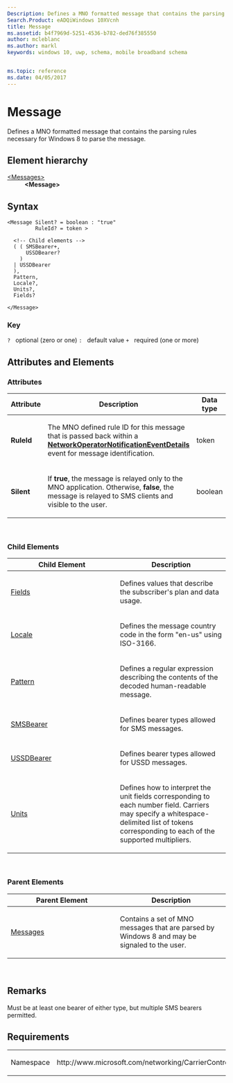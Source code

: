 ```yaml
---
Description: Defines a MNO formatted message that contains the parsing rules necessary for Windows 8 to parse the message.
Search.Product: eADQiWindows 10XVcnh
title: Message
ms.assetid: b4f7969d-5251-4536-b782-ded76f385550
author: mcleblanc
ms.author: markl
keywords: windows 10, uwp, schema, mobile broadband schema


ms.topic: reference
ms.date: 04/05/2017
---
```


# Message


Defines a MNO formatted message that contains the parsing rules necessary for Windows 8 to parse the message.

## Element hierarchy

<dl>
<dt><a href="element-messages.md">&lt;Messages&gt;</a></dt>
<dd><b>&lt;Message&gt;</b></dd>
</dl>

## Syntax

``` syntax
<Message Silent? = boolean : "true"
         RuleId? = token >

  <!-- Child elements -->
  ( ( SMSBearer+,
      USSDBearer?
    )
  | USSDBearer
  ),
  Pattern,
  Locale?,
  Units?,
  Fields?

</Message>
```

### Key

`?`   optional (zero or one)
`:`   default value
`+`   required (one or more)

## Attributes and Elements


### Attributes

<table>
<colgroup>
<col width="20%" />
<col width="20%" />
<col width="20%" />
<col width="20%" />
<col width="20%" />
</colgroup>
<thead>
<tr class="header">
<th>Attribute</th>
<th>Description</th>
<th>Data type</th>
<th>Required</th>
<th>Default value</th>
</tr>
</thead>
<tbody>
<tr class="odd">
<td><strong>RuleId</strong></td>
<td><p>The MNO defined rule ID for this message that is passed back within a <a href="https://msdn.microsoft.com/library/windows/apps/br207377"><strong>NetworkOperatorNotificationEventDetails</strong></a>  event for message identification.</p></td>
<td>token</td>
<td>No</td>
<td></td>
</tr>
<tr class="even">
<td><strong>Silent</strong></td>
<td><p>If <strong>true</strong>, the message is relayed only to the MNO application. Otherwise, <strong>false</strong>, the message is relayed to SMS clients and visible to the user.</p></td>
<td>boolean</td>
<td>No</td>
<td>true</td>
</tr>
</tbody>
</table>

 

### Child Elements

<table>
<colgroup>
<col width="50%" />
<col width="50%" />
</colgroup>
<thead>
<tr class="header">
<th>Child Element</th>
<th>Description</th>
</tr>
</thead>
<tbody>
<tr class="odd">
<td><a href="element-fields.md">Fields</a> </td>
<td><p>Defines values that describe the subscriber's plan and data usage.</p></td>
</tr>
<tr class="even">
<td><a href="element-locale.md">Locale</a> </td>
<td><p>Defines the message country code in the form &quot;en-us&quot; using ISO-3166.</p></td>
</tr>
<tr class="odd">
<td><a href="element-pattern.md">Pattern</a> </td>
<td><p>Defines a regular expression describing the contents of the decoded human-readable message.</p></td>
</tr>
<tr class="even">
<td><a href="element-smsbearer.md">SMSBearer</a> </td>
<td><p>Defines bearer types allowed for SMS messages.</p></td>
</tr>
<tr class="odd">
<td><a href="element-ussdbearer.md">USSDBearer</a> </td>
<td><p>Defines bearer types allowed for USSD messages.</p></td>
</tr>
<tr class="even">
<td><a href="element-units.md">Units</a> </td>
<td><p>Defines how to interpret the unit fields corresponding to each number field. Carriers may specify a whitespace-delimited list of tokens corresponding to each of the supported multipliers.</p></td>
</tr>
</tbody>
</table>

 

### Parent Elements

<table>
<colgroup>
<col width="50%" />
<col width="50%" />
</colgroup>
<thead>
<tr class="header">
<th>Parent Element</th>
<th>Description</th>
</tr>
</thead>
<tbody>
<tr class="odd">
<td><a href="element-messages.md">Messages</a> </td>
<td><p>Contains a set of MNO messages that are parsed by Windows 8 and may be signaled to the user.</p></td>
</tr>
</tbody>
</table>

 

## Remarks

Must be at least one bearer of either type, but multiple SMS bearers permitted.

## Requirements

<table>
<colgroup>
<col width="50%" />
<col width="50%" />
</colgroup>
<tbody>
<tr class="odd">
<td><p>Namespace</p></td>
<td><p>http://www.microsoft.com/networking/CarrierControl/WWAN/v1</p></td>
</tr>
</tbody>
</table>

 

 



